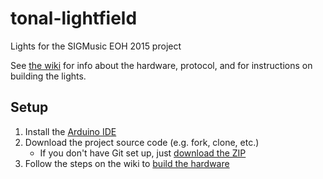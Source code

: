 tonal-lightfield
==========

Lights for the SIGMusic EOH 2015 project

See [the wiki](../../wiki) for info about the hardware, protocol, and for
instructions on building the lights.

Setup
-----

1. Install the [Arduino IDE](http://arduino.cc/en/Main/Software)
2. Download the project source code (e.g. fork, clone, etc.)
    * If you don't have Git set up, just
      [download the ZIP](../../archive/master.zip)
3. Follow the steps on the wiki to [build the hardware](../../wiki/Building-Instructions)
